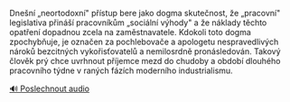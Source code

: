 
Dnešní „neortodoxní" přístup bere jako dogma skutečnost, že „pracovní" legislativa přináší pracovníkům „sociální výhody" a že náklady těchto opatření dopadnou zcela na zaměstnavatele. Kdokoli toto dogma zpochybňuje, je označen za pochlebovače a apologetu nespravedlivých nároků bezcitných vykořisťovatelů a nemilosrdně pronásledován. Takový člověk prý chce uvrhnout příjemce mezd do chudoby a období dlouhého pracovního týdne v raných fázích moderního industrialismu.

[🔊 Poslechnout audio](/data/7-paragraphs/audio/chapter_151/para_002-Dnen-neortodoxn-pstup-bere-jako-dogma-skute.mp3)
